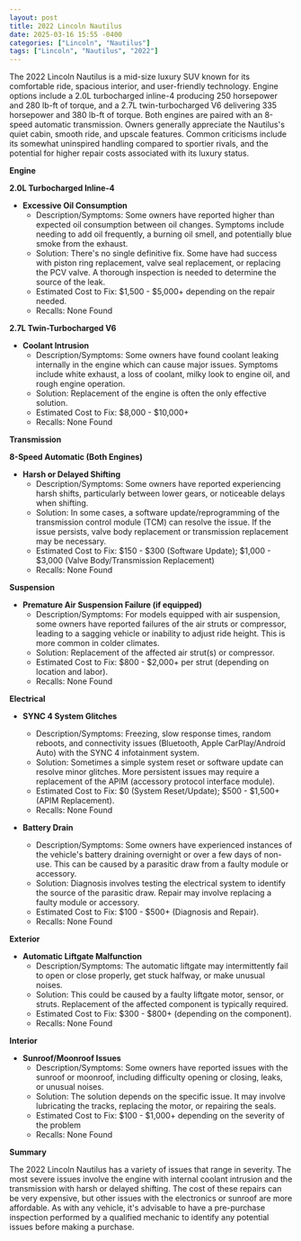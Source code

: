 ```yaml
---
layout: post
title: 2022 Lincoln Nautilus
date: 2025-03-16 15:55 -0400
categories: ["Lincoln", "Nautilus"]
tags: ["Lincoln", "Nautilus", "2022"]
---
```

The 2022 Lincoln Nautilus is a mid-size luxury SUV known for its comfortable ride, spacious interior, and user-friendly technology. Engine options include a 2.0L turbocharged inline-4 producing 250 horsepower and 280 lb-ft of torque, and a 2.7L twin-turbocharged V6 delivering 335 horsepower and 380 lb-ft of torque. Both engines are paired with an 8-speed automatic transmission. Owners generally appreciate the Nautilus's quiet cabin, smooth ride, and upscale features. Common criticisms include its somewhat uninspired handling compared to sportier rivals, and the potential for higher repair costs associated with its luxury status.

**Engine**

**2.0L Turbocharged Inline-4**

*   **Excessive Oil Consumption**
    *   Description/Symptoms: Some owners have reported higher than expected oil consumption between oil changes. Symptoms include needing to add oil frequently, a burning oil smell, and potentially blue smoke from the exhaust.
    *   Solution: There's no single definitive fix. Some have had success with piston ring replacement, valve seal replacement, or replacing the PCV valve. A thorough inspection is needed to determine the source of the leak.
    *   Estimated Cost to Fix: $1,500 - $5,000+ depending on the repair needed.
    *   Recalls: None Found

**2.7L Twin-Turbocharged V6**

*   **Coolant Intrusion**
    *   Description/Symptoms: Some owners have found coolant leaking internally in the engine which can cause major issues. Symptoms include white exhaust, a loss of coolant, milky look to engine oil, and rough engine operation.
    *   Solution: Replacement of the engine is often the only effective solution.
    *   Estimated Cost to Fix: $8,000 - $10,000+
    *   Recalls: None Found

**Transmission**

**8-Speed Automatic (Both Engines)**

*   **Harsh or Delayed Shifting**
    *   Description/Symptoms: Some owners have reported experiencing harsh shifts, particularly between lower gears, or noticeable delays when shifting.
    *   Solution: In some cases, a software update/reprogramming of the transmission control module (TCM) can resolve the issue. If the issue persists, valve body replacement or transmission replacement may be necessary.
    *   Estimated Cost to Fix: $150 - $300 (Software Update); $1,000 - $3,000 (Valve Body/Transmission Replacement)
    *   Recalls: None Found

**Suspension**

*   **Premature Air Suspension Failure (if equipped)**
    *   Description/Symptoms: For models equipped with air suspension, some owners have reported failures of the air struts or compressor, leading to a sagging vehicle or inability to adjust ride height. This is more common in colder climates.
    *   Solution: Replacement of the affected air strut(s) or compressor.
    *   Estimated Cost to Fix: $800 - $2,000+ per strut (depending on location and labor).
    *   Recalls: None Found

**Electrical**

*   **SYNC 4 System Glitches**
    *   Description/Symptoms: Freezing, slow response times, random reboots, and connectivity issues (Bluetooth, Apple CarPlay/Android Auto) with the SYNC 4 infotainment system.
    *   Solution: Sometimes a simple system reset or software update can resolve minor glitches. More persistent issues may require a replacement of the APIM (accessory protocol interface module).
    *   Estimated Cost to Fix: $0 (System Reset/Update); $500 - $1,500+ (APIM Replacement).
    *   Recalls: None Found

*   **Battery Drain**
    *   Description/Symptoms: Some owners have experienced instances of the vehicle's battery draining overnight or over a few days of non-use. This can be caused by a parasitic draw from a faulty module or accessory.
    *   Solution: Diagnosis involves testing the electrical system to identify the source of the parasitic draw. Repair may involve replacing a faulty module or accessory.
    *   Estimated Cost to Fix: $100 - $500+ (Diagnosis and Repair).
    *   Recalls: None Found

**Exterior**

*   **Automatic Liftgate Malfunction**
    *   Description/Symptoms: The automatic liftgate may intermittently fail to open or close properly, get stuck halfway, or make unusual noises.
    *   Solution: This could be caused by a faulty liftgate motor, sensor, or struts. Replacement of the affected component is typically required.
    *   Estimated Cost to Fix: $300 - $800+ (depending on the component).
    *   Recalls: None Found

**Interior**

*   **Sunroof/Moonroof Issues**
    *   Description/Symptoms: Some owners have reported issues with the sunroof or moonroof, including difficulty opening or closing, leaks, or unusual noises.
    *   Solution: The solution depends on the specific issue. It may involve lubricating the tracks, replacing the motor, or repairing the seals.
    *   Estimated Cost to Fix: $100 - $1,000+ depending on the severity of the problem
    *   Recalls: None Found

**Summary**

The 2022 Lincoln Nautilus has a variety of issues that range in severity. The most severe issues involve the engine with internal coolant intrusion and the transmission with harsh or delayed shifting. The cost of these repairs can be very expensive, but other issues with the electronics or sunroof are more affordable. As with any vehicle, it's advisable to have a pre-purchase inspection performed by a qualified mechanic to identify any potential issues before making a purchase.

